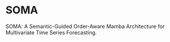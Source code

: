 # SOMA
SOMA: A Semantic-Guided Order-Aware Mamba Architecture for Multivariate Time Series Forecasting.
